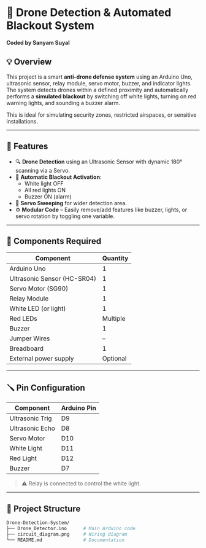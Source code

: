 # 🔴 Drone Detection & Automated Blackout System  
**Coded by Sanyam Suyal**

## 💡 Overview
This project is a smart **anti-drone defense system** using an Arduino Uno, ultrasonic sensor, relay module, servo motor, buzzer, and indicator lights. The system detects drones within a defined proximity and automatically performs a **simulated blackout** by switching off white lights, turning on red warning lights, and sounding a buzzer alarm.

This is ideal for simulating security zones, restricted airspaces, or sensitive installations.

---

## 🧠 Features

- 🔍 **Drone Detection** using an Ultrasonic Sensor with dynamic 180° scanning via a Servo.
- 🚨 **Automatic Blackout Activation**:
  - White light OFF
  - All red lights ON
  - Buzzer ON (alarm)
- 🔄 **Servo Sweeping** for wider detection area.
- ⚙️ **Modular Code** – Easily remove/add features like buzzer, lights, or servo rotation by toggling one variable.

---

## 🔧 Components Required

| Component             | Quantity |
|-----------------------|----------|
| Arduino Uno           | 1        |
| Ultrasonic Sensor (HC-SR04) | 1  |
| Servo Motor (SG90)    | 1        |
| Relay Module          | 1        |
| White LED (or light)  | 1        |
| Red LEDs              | Multiple |
| Buzzer                | 1        |
| Jumper Wires          | –        |
| Breadboard            | 1        |
| External power supply | Optional |

---

## 🪛 Pin Configuration

| Component       | Arduino Pin |
|-----------------|-------------|
| Ultrasonic Trig | D9          |
| Ultrasonic Echo | D8          |
| Servo Motor     | D10         |
| White Light     | D11         |
| Red Light       | D12         |
| Buzzer          | D7          |

> ⚠️ Relay is connected to control the white light.

---

## 📂 Project Structure

```bash
Drone-Detection-System/
├── Drone_Detector.ino      # Main Arduino code
├── circuit_diagram.png     # Wiring diagram
└── README.md               # Documentation
